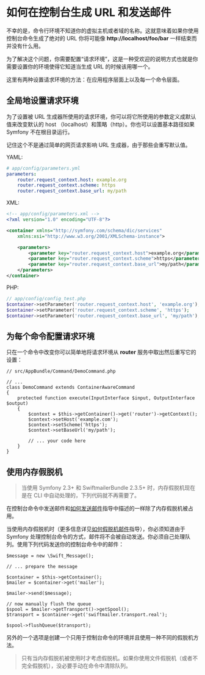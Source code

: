 # 如何在控制台生成 URL 和发送邮件

不幸的是，命令行环境不知道你的虚拟主机或者域的名称。这就意味着如果你使用控制台命令生成了绝对的 URL 你将可能像 **http://localhost/foo/bar** 一样结束而并没有什么用。  

为了解决这个问题，你需要配置“请求环境”，这是一种受欢迎的说明方式也就是你需要设置你的环境使得它知道当生成 URL 的时候该用哪一个。  

这里有两种设置请求环境的方法：在应用程序层面上以及每一个命令层面。  

## 全局地设置请求环境

为了设置被 URL 生成器所使用的请求环境，你可以将它所使用的参数定义成默认值来改变默认的 host （localhost）和策略（http）。你也可以设置基本路径如果 Symfony 不在根目录运行。  

记住这个不是通过简单的网页请求影响 URL 生成器，由于那些会重写默认值。  

YAML:

```YAML
# app/config/parameters.yml
parameters:
    router.request_context.host: example.org
    router.request_context.scheme: https
    router.request_context.base_url: my/path
```

XML:

```XML
<!-- app/config/parameters.xml -->
<?xml version="1.0" encoding="UTF-8"?>

<container xmlns="http://symfony.com/schema/dic/services"
    xmlns:xsi="http://www.w3.org/2001/XMLSchema-instance">

    <parameters>
        <parameter key="router.request_context.host">example.org</parameter>
        <parameter key="router.request_context.scheme">https</parameter>
        <parameter key="router.request_context.base_url">my/path</parameter>
    </parameters>
</container>
```

PHP:

```PHP
// app/config/config_test.php
$container->setParameter('router.request_context.host', 'example.org');
$container->setParameter('router.request_context.scheme', 'https');
$container->setParameter('router.request_context.base_url', 'my/path');
```  

## 为每个命令配置请求环境

只在一个命令中改变你可以简单地将请求环境从 **router** 服务中取出然后重写它的设置：  

```
// src/AppBundle/Command/DemoCommand.php

// ...
class DemoCommand extends ContainerAwareCommand
{
    protected function execute(InputInterface $input, OutputInterface $output)
    {
        $context = $this->getContainer()->get('router')->getContext();
        $context->setHost('example.com');
        $context->setScheme('https');
        $context->setBaseUrl('my/path');

        // ... your code here
    }
}
```  

## 使用内存假脱机

> 当使用 Symfony 2.3+ 和 SwiftmailerBundle 2.3.5+ 时，内存假脱机现在是在 CLI 中自动处理的，下列代码就不再需要了。  

在控制台命令中发送邮件和[如何发送邮件](http://symfony.com/doc/current/cookbook/email/email.html)指导中描述的一样除了内存假脱机被占用。  

当使用内存假脱机时（更多信息详见[如何假脱机邮件](http://symfony.com/doc/current/cookbook/email/spool.html)指导），你必须知道由于 Symfony 处理控制台命令的方式，邮件将不会被自动发送。你必须自己处理队列。使用下列代码发送你的控制台命令中的邮件：  

```
$message = new \Swift_Message();

// ... prepare the message

$container = $this->getContainer();
$mailer = $container->get('mailer');

$mailer->send($message);

// now manually flush the queue
$spool = $mailer->getTransport()->getSpool();
$transport = $container->get('swiftmailer.transport.real');

$spool->flushQueue($transport);
```  

另外的一个选项是创建一个只用于控制台命令的环境并且使用一种不同的假脱机方法。  

> 只有当内存假脱机被使用时才考虑假脱机。如果你使用文件假脱机（或者不完全假脱机），没必要手动在命令中清除队列。
